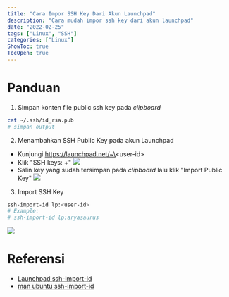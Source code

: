 ```yaml
---
title: "Cara Impor SSH Key Dari Akun Launchpad"
description: "Cara mudah impor ssh key dari akun launchpad"
date: "2022-02-25"
tags: ["Linux", "SSH"]
categories: ["Linux"]
ShowToc: true
TocOpen: true
---
```


# Panduan

1. Simpan konten file public ssh key pada *clipboard*
```bash
cat ~/.ssh/id_rsa.pub
# simpan output
```

2. Menambahkan SSH Public Key pada akun Launchpad
- Kunjungi https://launchpad.net/~\<user-id\>
- Klik "SSH keys: +"
![](/images/cara-impor-ssh-key-launchpad.png)
- Salin key yang sudah tersimpan pada *clipboard* lalu klik "Import Public Key"
![](/images/cara-impor-ssh-key-launchpad-2.png)

3. Import SSH Key
```bash
ssh-import-id lp:<user-id>
# Example:
# ssh-import-id lp:aryasaurus
```
![](/images/cara-impor-ssh-key-launchpad-3.png)

# Referensi
- [Launchpad ssh-import-id](https://launchpad.net/ssh-import-id)
- [man ubuntu ssh-import-id](https://manpages.ubuntu.com/manpages/bionic/man1/ssh-import-id.1.html)